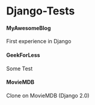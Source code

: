 # Django-Tests

#### MyAwesomeBlog
First experience in Django

#### GeekForLess
Some Test


#### MovieMDB
Clone on MovieMDB (Django 2.0)
